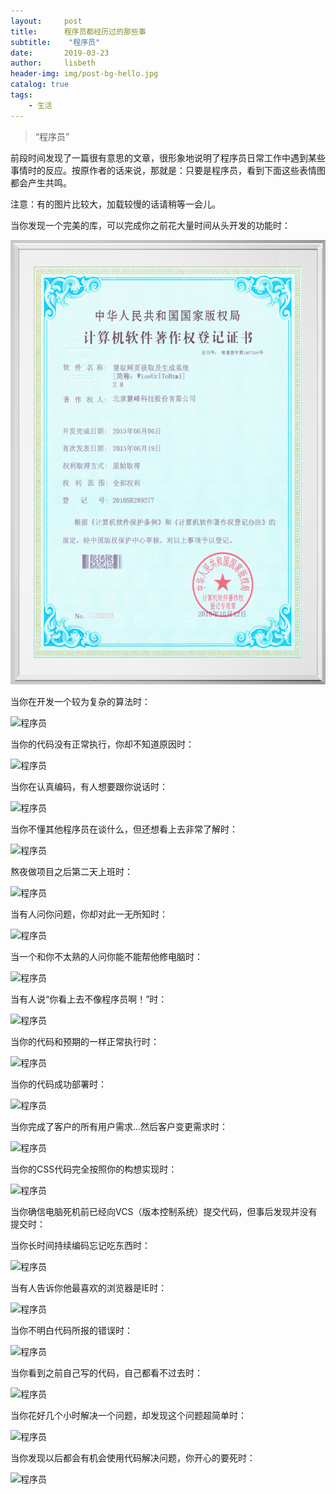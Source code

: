 ```yaml
---
layout:     post
title:      程序员都经历过的那些事
subtitle:    "程序员"
date:       2019-03-23
author:     lisbeth
header-img: img/post-bg-hello.jpg
catalog: true
tags:
    - 生活
---
```


> “程序员”


前段时间发现了一篇很有意思的文章，很形象地说明了程序员日常工作中遇到某些事情时的反应。按原作者的话来说，那就是：只要是程序员，看到下面这些表情图都会产生共鸣。

注意：有的图片比较大，加载较慢的话请稍等一会儿。

当你发现一个完美的库，可以完成你之前花大量时间从头开发的功能时：

![程序员](https://raw.githubusercontent.com/lisbeth0720/lisbeth0720.github.io/master/img/1.jpg)


当你在开发一个较为复杂的算法时：

![程序员](https://github.com/lisbeth0720/lisbeth0720.github.io/tree/master/img/2.jpg)


当你的代码没有正常执行，你却不知道原因时：

![程序员](https://github.com/lisbeth0720/lisbeth0720.github.io/tree/master/img/3.jpg)


当你在认真编码，有人想要跟你说话时：

![程序员](https://github.com/lisbeth0720/lisbeth0720.github.io/tree/master/img/4.jpg)


当你不懂其他程序员在谈什么，但还想看上去非常了解时：

![程序员](https://github.com/lisbeth0720/lisbeth0720.github.io/tree/master/img/5.jpg)


熬夜做项目之后第二天上班时：

![程序员](https://github.com/lisbeth0720/lisbeth0720.github.io/tree/master/img/6.jpg)


当有人问你问题，你却对此一无所知时：

![程序员](https://github.com/lisbeth0720/lisbeth0720.github.io/tree/master/img/7.jpg)

当一个和你不太熟的人问你能不能帮他修电脑时：

![程序员](https://github.com/lisbeth0720/lisbeth0720.github.io/tree/master/img/8.jpg)


当有人说“你看上去不像程序员啊！”时：

![程序员](https://github.com/lisbeth0720/lisbeth0720.github.io/tree/master/img/9.jpg)


当你的代码和预期的一样正常执行时：

![程序员](https://github.com/lisbeth0720/lisbeth0720.github.io/tree/master/img/10.jpg)


当你的代码成功部署时：

![程序员](https://github.com/lisbeth0720/lisbeth0720.github.io/tree/master/img/11.jpg)


当你完成了客户的所有用户需求...然后客户变更需求时：

![程序员](https://github.com/lisbeth0720/lisbeth0720.github.io/tree/master/img/12.jpg)


当你的CSS代码完全按照你的构想实现时：

![程序员](https://github.com/lisbeth0720/lisbeth0720.github.io/tree/master/img/13.jpg)


当你确信电脑死机前已经向VCS（版本控制系统）提交代码，但事后发现并没有提交时：


当你长时间持续编码忘记吃东西时：

![程序员](https://github.com/lisbeth0720/lisbeth0720.github.io/tree/master/img/14.jpg)


当有人告诉你他最喜欢的浏览器是IE时：

![程序员](https://github.com/lisbeth0720/lisbeth0720.github.io/tree/master/img/15.jpg)


当你不明白代码所报的错误时：

![程序员](https://github.com/lisbeth0720/lisbeth0720.github.io/tree/master/img/16.jpg)


当你看到之前自己写的代码，自己都看不过去时：

![程序员](https://github.com/lisbeth0720/lisbeth0720.github.io/tree/master/img/17.jpg)


当你花好几个小时解决一个问题，却发现这个问题超简单时：

![程序员](https://github.com/lisbeth0720/lisbeth0720.github.io/tree/master/img/18.jpg)


当你发现以后都会有机会使用代码解决问题，你开心的要死时：

![程序员](https://github.com/lisbeth0720/lisbeth0720.github.io/tree/master/img/21.jpg)


